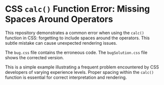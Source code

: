 # CSS `calc()` Function Error: Missing Spaces Around Operators

This repository demonstrates a common error when using the `calc()` function in CSS: forgetting to include spaces around the operators.  This subtle mistake can cause unexpected rendering issues.

The `bug.css` file contains the erroneous code. The `bugSolution.css` file shows the corrected version.

This is a simple example illustrating a frequent problem encountered by CSS developers of varying experience levels.  Proper spacing within the `calc()` function is essential for correct interpretation and rendering.
